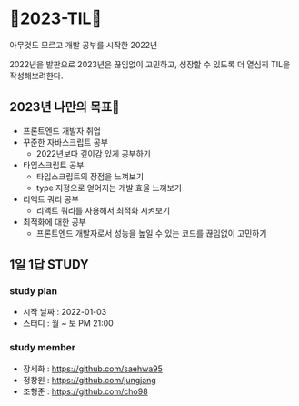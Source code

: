 # 🐰2023-TIL🐰

아무것도 모르고 개발 공부를 시작한 2022년 

2022년을 발판으로 2023년은 끊임없이 고민하고, 성장할 수 있도록 더 열심히 TIL을 작성해보려한다. 

## 2023년 나만의 목표🎉
- 프론트엔드 개발자 취업 
- 꾸준한 자바스크립트 공부
  - 2022년보다 깊이감 있게 공부하기
- 타입스크립트 공부
  - 타입스크립트의 장점을 느껴보기
  - type 지정으로 얻어지는 개발 효율 느껴보기
- 리액트 쿼리 공부
  - 리액트 쿼리를 사용해서 최적화 시켜보기 
- 최적화에 대한 공부
  - 프론트엔드 개발자로서 성능을 높일 수 있는 코드를 끊임없이 고민하기 

## 1일 1답 STUDY
### study plan
- 시작 날짜 : 2022-01-03
- 스터디  : 월 ~ 토 PM 21:00 
### study member
- 장세화 : https://github.com/saehwa95
- 정창원 : https://github.com/jungjang
- 조형준 : https://github.com/cho98
